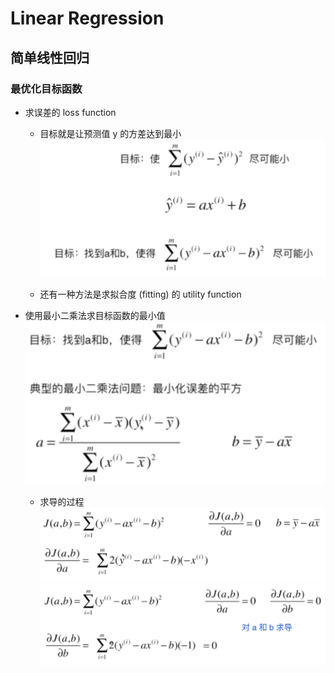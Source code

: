# Linear Regression

## 简单线性回归

### 最优化目标函数

- 求误差的 loss function
  - 目标就是让预测值 y 的方差达到最小
![求误差](1-目标函数.png)

  - 还有一种方法是求拟合度 (fitting) 的 utility function

- 使用最小二乘法求目标函数的最小值
![最小二乘法](2-最小二乘法.png)
  - 求导的过程
  ![求导 a](3-求导-a.png)
  ![求导 b](3-求导-b.png)


<!-- 5-3 00:00 -->
<!-- 需要查看如何封装和调用类 -->
